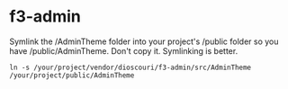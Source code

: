 f3-admin
========

Symlink the /AdminTheme folder into your project's /public folder so you have /public/AdminTheme.
Don't copy it.  Symlinking is better.

```
ln -s /your/project/vendor/dioscouri/f3-admin/src/AdminTheme /your/project/public/AdminTheme
```
